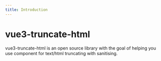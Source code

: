 ```yaml
---
title: Introduction
---
```



# vue3-truncate-html

vue3-truncate-html is an open source library with the goal of helping you use component for text/html truncating with sanitising.
